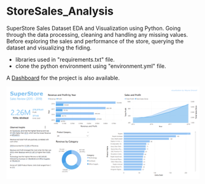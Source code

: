 # StoreSales_Analysis
SuperStore Sales Dataset EDA and Visualization using Python. 
Going through the data processing, cleaning and handling any missing values. Before exploring the sales and performance of the store, querying the dataset and visualizing the fiding.

-  libraries used in "requirements.txt" file.
-  clone the python environment using "environment.yml" file.

A [Dashboard](https://github.com/WayneNyariroh/StoreSales_PowerBI_Dashboard) for the project is also available.

![SuperStore Sales Dashboard!](/assets/images/DashboardScreenshot.png)
